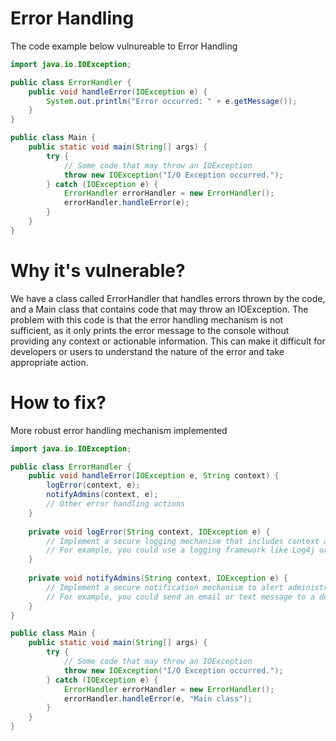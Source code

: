 # Error Handling

The code example below vulnureable to Error Handling

```java
import java.io.IOException;

public class ErrorHandler {
    public void handleError(IOException e) {
        System.out.println("Error occurred: " + e.getMessage());
    }
}

public class Main {
    public static void main(String[] args) {
        try {
            // Some code that may throw an IOException
            throw new IOException("I/O Exception occurred.");
        } catch (IOException e) {
            ErrorHandler errorHandler = new ErrorHandler();
            errorHandler.handleError(e);
        }
    }
}
```

# Why it's vulnerable?

We have a class called ErrorHandler that handles errors thrown by the code, and a Main class that contains code that may throw an IOException. The problem with this code is that the error handling mechanism is not sufficient, as it only prints the error message to the console without providing any context or actionable information. This can make it difficult for developers or users to understand the nature of the error and take appropriate action.

# How to fix?

More robust error handling mechanism implemented 

```java
import java.io.IOException;

public class ErrorHandler {
    public void handleError(IOException e, String context) {
        logError(context, e);
        notifyAdmins(context, e);
        // Other error handling actions
    }
    
    private void logError(String context, IOException e) {
        // Implement a secure logging mechanism that includes context and error details
        // For example, you could use a logging framework like Log4j or Logback
    }
    
    private void notifyAdmins(String context, IOException e) {
        // Implement a secure notification mechanism to alert administrators of the error
        // For example, you could send an email or text message to a dedicated error reporting system
    }
}

public class Main {
    public static void main(String[] args) {
        try {
            // Some code that may throw an IOException
            throw new IOException("I/O Exception occurred.");
        } catch (IOException e) {
            ErrorHandler errorHandler = new ErrorHandler();
            errorHandler.handleError(e, "Main class");
        }
    }
}
```


